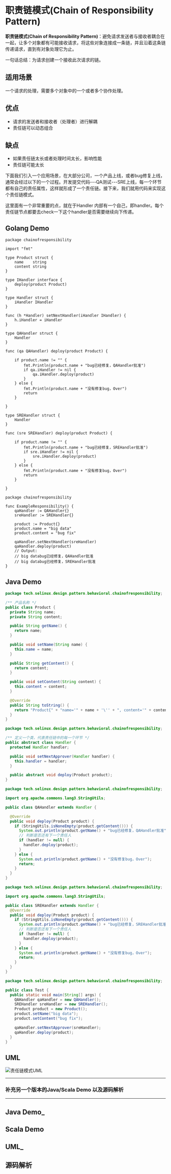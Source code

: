 # 职责链模式(Chain of Responsibility Pattern)

**职责链模式(Chain of Responsibility  Pattern)**：避免请求发送者与接收者耦合在一起，让多个对象都有可能接收请求，将这些对象连接成一条链，并且沿着这条链传递请求，直到有对象处理它为止。  

一句话总结：为请求创建一个接收此次请求的链。

## 适用场景

一个请求的处理，需要多个对象中的一个或者多个协作处理。

## 优点

- 请求的发送者和接收者（处理者）进行解耦
- 责任链可以动态组合

## 缺点

- 如果责任链太长或者处理时间太长，影响性能
- 责任链可能太长

下面我们引入一个应用场景，在大部分公司，一个产品上线，或者bug修复上线，通常会经过以下的一个过程。开发提交代码---QA测试---SRE上线，每一个环节都有自己的责任属性，这样就形成了一个责任链。接下来，我们就用代码来实现这个责任链模式。

这里面有一个非常重要的点，就在于Handler 内部有一个自己，即handler。每个责任链节点都要去check一下这个handler是否需要继续向下传递。

## Golang Demo

```golang
package chainofresponsibility

import "fmt"

type Product struct {
    name    string
    content string
}

type IHandler interface {
    deploy(product Product)
}

type Handler struct {
    iHandler IHandler
}

func (h *Handler) setNextHandler(iHandler IHandler) {
    h.iHandler = iHandler
}

type QAHandler struct {
    Handler
}

func (qa QAHandler) deploy(product Product) {

    if product.name != "" {
        fmt.Println(product.name + "bug已经修复，QAHandler批准")
        if qa.iHandler != nil {
            qa.iHandler.deploy(product)
        }
    } else {
        fmt.Println(product.name + "没有修复bug，Over")
        return
    }

}

type SREHandler struct {
    Handler
}

func (sre SREHandler) deploy(product Product) {

    if product.name != "" {
        fmt.Println(product.name + "bug已经修复，SREHandler批准")
        if sre.iHandler != nil {
            sre.iHandler.deploy(product)
        }
    } else {
        fmt.Println(product.name + "没有修复bug，Over")
        return
    }

}

```

```golang
package chainofresponsibility

func ExampleResponsibility() {
    qaHandler := QAHandler{}
    sreHandler := SREHandler{}

    product := Product{}
    product.name = "big data"
    product.content = "bug fix"

    qaHandler.setNextHandler(sreHandler)
    qaHandler.deploy(product)
    // Output:
    // big databug已经修复，QAHandler批准
    // big databug已经修复，SREHandler批准
}

```

## Java Demo

```java
package tech.selinux.design.pattern.behavioral.chainofresponsibility;

/** 产品名称 */
public class Product {
  private String name;
  private String content;

  public String getName() {
    return name;
  }

  public void setName(String name) {
    this.name = name;
  }

  public String getContent() {
    return content;
  }

  public void setContent(String content) {
    this.content = content;
  }

  @Override
  public String toString() {
    return "Product{" + "name='" + name + '\'' + ", content='" + content + '\'' + '}';
  }
}

```

```java
package tech.selinux.design.pattern.behavioral.chainofresponsibility;

/** 定义一个类，代表责任链中的每一个环节 */
public abstract class Handler {
  protected Handler handler;

  public void setNextApprover(Handler handler) {
    this.handler = handler;
  }

  public abstract void deploy(Product product);
}

```

```java
package tech.selinux.design.pattern.behavioral.chainofresponsibility;

import org.apache.commons.lang3.StringUtils;

public class QAHandler extends Handler {

  @Override
  public void deploy(Product product) {
    if (StringUtils.isNoneEmpty(product.getContent())) {
      System.out.println(product.getName() + "bug已经修复，QAHandler批准");
      // 判断是否还有下一个责任人
      if (handler != null) {
        handler.deploy(product);
      }
    } else {
      System.out.println(product.getName() + "没有修复bug，Over");
      return;
    }
  }
}

```

```java
package tech.selinux.design.pattern.behavioral.chainofresponsibility;

import org.apache.commons.lang3.StringUtils;

public class SREHandler extends Handler {
  @Override
  public void deploy(Product product) {
    if (StringUtils.isNoneEmpty(product.getContent())) {
      System.out.println(product.getName() + "bug已经修复，SREHandler批准");
      // 判断是否还有下一个责任人
      if (handler != null) {
        handler.deploy(product);
      }
    } else {
      System.out.println(product.getName() + "没有修复bug，Over");
      return;
    }
  }
}
```

```java
package tech.selinux.design.pattern.behavioral.chainofresponsibility;

public class Test {
  public static void main(String[] args) {
    QAHandler qaHandler = new QAHandler();
    SREHandler sreHandler = new SREHandler();
    Product product = new Product();
    product.setName("big data");
    product.setContent("bug fix");

    qaHandler.setNextApprover(sreHandler);
    qaHandler.deploy(product);
  }
}

```

## UML

![责任链模式UML](images/chain-of-responsibility.png)

---

### 补充另一个版本的Java/Scala Demo 以及源码解析

---

## Java Demo_

## Scala Demo

## UML_

## 源码解析
